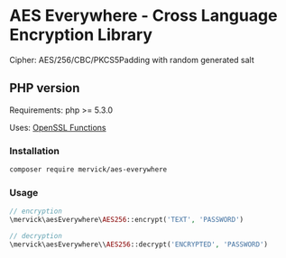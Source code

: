 # AES Everywhere - Cross Language Encryption Library

Cipher: AES/256/CBC/PKCS5Padding with random generated salt

## PHP version

Requirements: php >= 5.3.0

Uses: [OpenSSL Functions](http://php.net/manual/en/ref.openssl.php)

### Installation

```sh
composer require mervick/aes-everywhere
```

### Usage

```php
// encryption
\mervick\aesEverywhere\AES256::encrypt('TEXT', 'PASSWORD')

// decryption
\mervick\aesEverywhere\\AES256::decrypt('ENCRYPTED', 'PASSWORD')
```
